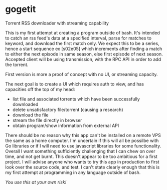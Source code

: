 # gogetit
Torrent RSS downloader with streaming capability

This is my first attempt at creating a program outside of bash. 
It's intended to catch an rss feed's data at a specified interval, parse for matches to keyword, and download the first match only. 
We expect this to be a series, hence a start sequence ex [s02e05] which increments after finding a match to either the next episode in same season, else first episode of next season.
Accepted client will be using transmission, with the RPC API in order to add the torrent. 

First version is more a proof of concept with no UI, or streaming capacity.

The next goal is to create a UI which requires auth to view, and has capacities off the top of my head:

- list file and associated torrents which have been successfully downloaded
- delete unsatisfactory file/torrent (causing a research)
- download the file
- stream the file directly in browser
- obtain program/show information from external API

There should be no reason why this app can't be installed on a remote VPS the same as a home computer. I'm uncertain if this will all be possilbe with Go libraries or if I will need to use javascript libraries for some functionality. 
Overall I want something sufficiently challenging that I can chew on over time, and not get burnt. This doesn't appear to be too ambitious for a first project. 
I will advise anyone who wants to try this app in production to first look over the source code, and test. I can't state clearly enough that this is my first attempt at programming in any language outside of bash. 

*You use this at your own risk!*
